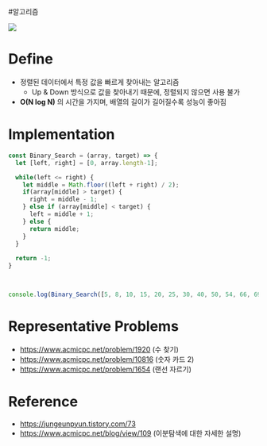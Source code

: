#알고리즘

![](https://velog.velcdn.com/images/kwontae1313/post/4b6514c9-54b1-425f-afa1-2f167970f5f0/image.png)

# Define
- 정렬된 데이터에서 특정 값을 빠르게 찾아내는 알고리즘
	- Up & Down 방식으로 값을 찾아내기 때문에, 정렬되지 않으면 사용 불가
- **O(N log N)** 의 시간을 가지며, 배열의 길이가 길어질수록 성능이 좋아짐

# Implementation
```js
const Binary_Search = (array, target) => {
  let [left, right] = [0, array.length-1];

  while(left <= right) {
    let middle = Math.floor((left + right) / 2);
    if(array[middle] > target) {
      right = middle - 1;
    } else if (array[middle] < target) {
      left = middle + 1;
    } else { 
      return middle;
    } 
  }
  
  return -1;
}

  

console.log(Binary_Search([5, 8, 10, 15, 20, 25, 30, 40, 50, 54, 66, 69, 83, 86, 90], 66)); // 10
```

# Representative Problems
- https://www.acmicpc.net/problem/1920 (수 찾기)
- https://www.acmicpc.net/problem/10816 (숫자 카드 2)
- https://www.acmicpc.net/problem/1654 (랜선 자르기)

# Reference
- https://jungeunpyun.tistory.com/73
- https://www.acmicpc.net/blog/view/109 (이분탐색에 대한 자세한 설명)